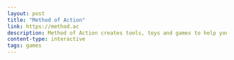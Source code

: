 ```yaml
---
layout: post
title: "Method of Action"
link: https://method.ac
description: Method of Action creates tools, toys and games to help you learn design, for free.
content-type: interactive
tags: games
---
```

